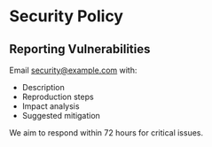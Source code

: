# Security Policy

## Reporting Vulnerabilities

Email security@example.com with:
- Description
- Reproduction steps
- Impact analysis
- Suggested mitigation

We aim to respond within 72 hours for critical issues. 